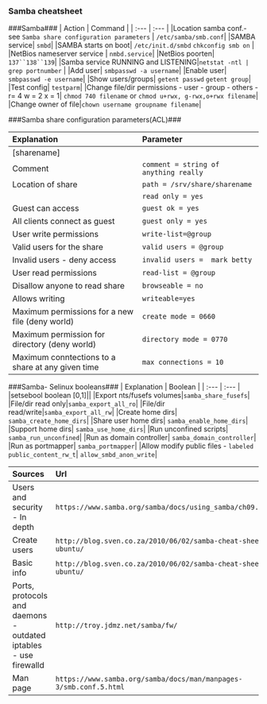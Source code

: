 ### Samba cheatsheet


###Samba###
| Action                                 | Command                                    |
| :---                                    | :---                                       |
|Location samba conf.- see `Samba share configuration parameters` |  `/etc/samba/smb.conf`|
|SAMBA service| `smbd`| 
|SAMBA starts on boot| `/etc/init.d/smbd` `chkconfig smb on` |
|NetBios nameserver service | `nmbd.service`|
|NetBios poorten| `137``138``139`|
|Samba service RUNNING and LISTENING|`netstat -ntl | grep portnumber` |
|Add user| `smbpasswd -a username`|
|Enable user| `smbpasswd -e username`|
|Show users/groups| `getent passwd` `getent group`|
|Test config| `testparm`|
|Change file/dir permissions - user - group - others - r= 4 w = 2 x = 1| `chmod 740 filename` or `chmod u+rwx, g-rwx,o+rwx filename`|
|Change owner of file|`chown username groupname filename`|

###Samba share configuration parameters(ACL)###

| Explanation                                | Parameter                                  |
| :---                                    | :---                                       |
|[sharename]||
|    Comment   |`comment = string of anything really`|
|   Location of share     |`path = /srv/share/sharename`|
|      |`read only = yes`|
|  Guest can access     |`guest ok = yes`|
|   All clients connect as guest    |`guest only = yes`|
|  User write permissions    |`write-list=@group`|
|  Valid users for the share    |`valid users = @group`|
| Invalid users - deny access | `invalid users =  mark betty`| 
| User read permissions    |`read-list = @group`|
| Disallow anyone to read share  |`browseable = no`|
| Allows writing| `writeable=yes`|
|Maximum permissions for a new file (deny world)|`create mode = 0660`|
|Maximum permission for directory (deny world)|`directory mode = 0770`|
| Maximum conntections to a share at any given time| `max connections = 10 `| 

###Samba- Selinux booleans###
| Explanation                                | Boolean                                  |
| :---                                    | :---                                       |
|setsebool boolean [0,1]||
|Export nts/fusefs volumes|`samba_share_fusefs`|
|File/dir read only|`samba_export_all_ro`|
|File/dir read/write|`samba_export_all_rw`|
|Create home dirs| `samba_create_home_dirs`| 
|Share user home dirs| `samba_enable_home_dirs`| 
|Support home dirs| `samba_use_home_dirs`|
|Run unconfined scripts| `samba_run_unconfined`|
|Run as domain controller| `samba_domain_controller`|
|Run as portmapper| `samba_portmapper`|
|Allow modify public files - `labeled public_content_rw_t`|  `allow_smbd_anon_write`|



|Sources|Url|
|:---|:---|
|Users and security - In depth|`https://www.samba.org/samba/docs/using_samba/ch09.html`|
|Create users| `http://blog.sven.co.za/2010/06/02/samba-cheat-sheet-ubuntu/`|
|Basic info| `http://blog.sven.co.za/2010/06/02/samba-cheat-sheet-ubuntu/`|
|Ports, protocols and daemons - outdated iptables - use firewalld| `http://troy.jdmz.net/samba/fw/`|
|Man page|`https://www.samba.org/samba/docs/man/manpages-3/smb.conf.5.html`|



